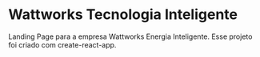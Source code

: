 # Wattworks Tecnologia Inteligente
Landing Page para a empresa Wattworks Energia Inteligente.
Esse projeto foi criado com create-react-app.
